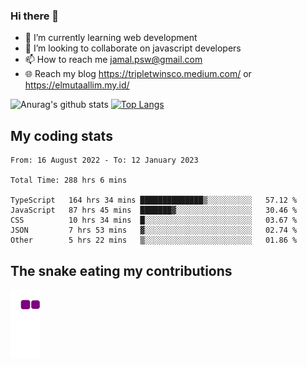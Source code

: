 ### Hi there 👋

<!--
**padepokanpenguin/padepokanpenguin** is a ✨ _special_ ✨ repository because its `README.md` (this file) appears on your GitHub profile.
-->

- 🌱 I’m currently learning  web development
- 👯 I’m looking to collaborate on javascript developers
- 📫 How to reach me jamal.psw@gmail.com
- 🌐 Reach my blog https://tripletwinsco.medium.com/ or https://elmutaallim.my.id/

![Anurag's github stats](https://github-readme-stats.vercel.app/api?username=padepokanpenguin&count_private=true&disable_animations=false&show_icons=true&theme=default)
[![Top Langs](https://github-readme-stats.vercel.app/api/top-langs/?username=padepokanpenguin&theme=default&layout=compact)](https://github.com/padepokanpenguin)

## My coding stats

<!--START_SECTION:waka-->

```text
From: 16 August 2022 - To: 12 January 2023

Total Time: 288 hrs 6 mins

TypeScript   164 hrs 34 mins ██████████████▒░░░░░░░░░░   57.12 %
JavaScript   87 hrs 45 mins  ███████▓░░░░░░░░░░░░░░░░░   30.46 %
CSS          10 hrs 34 mins  █░░░░░░░░░░░░░░░░░░░░░░░░   03.67 %
JSON         7 hrs 53 mins   ▓░░░░░░░░░░░░░░░░░░░░░░░░   02.74 %
Other        5 hrs 22 mins   ▒░░░░░░░░░░░░░░░░░░░░░░░░   01.86 %
```

<!--END_SECTION:waka-->


## The snake eating my contributions
![snake gif](https://github.com/padepokanpenguin/padepokanpenguin/blob/output/github-contribution-grid-snake.gif)
